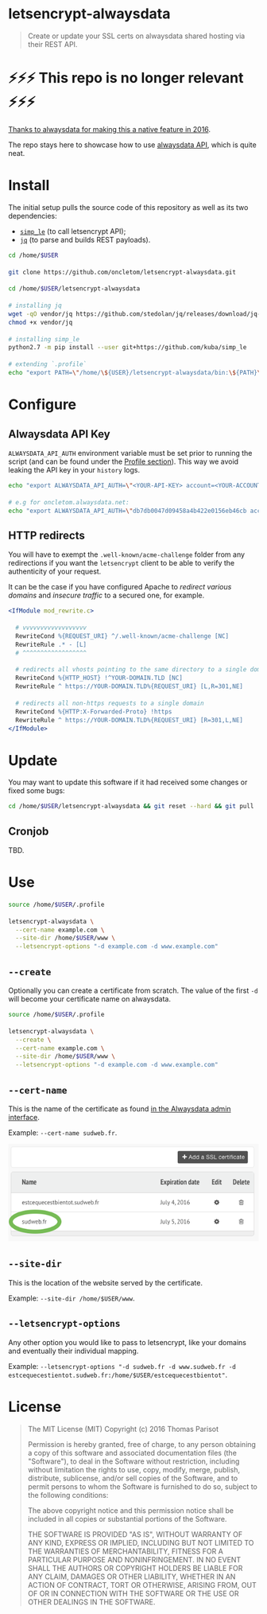 # letsencrypt-alwaysdata

> Create or update your SSL certs on alwaysdata shared hosting via their REST API.

# ⚡️⚡️⚡️ This repo is no longer relevant ⚡️⚡️⚡️

[Thanks to alwaysdata for making this a native feature in 2016](https://blog.alwaysdata.com/2016/11/28/https-native-support-for-lets-encrypt/).

The repo stays here to showcase how to use [alwaysdata API](https://help.alwaysdata.com/api/), which is quite neat.

# Install

The initial setup pulls the source code of this repository as well as its two dependencies:

- [`simp_le`](https://github.com/kuba/simp_le) (to call letsencrypt API);
- [`jq`](https://stedolan.github.io/jq/) (to parse and builds REST payloads).

```bash
cd /home/$USER

git clone https://github.com/oncletom/letsencrypt-alwaysdata.git

cd /home/$USER/letsencrypt-alwaysdata

# installing jq
wget -qO vendor/jq https://github.com/stedolan/jq/releases/download/jq-1.5/jq-linux64
chmod +x vendor/jq

# installing simp_le
python2.7 -m pip install --user git+https://github.com/kuba/simp_le

# extending `.profile`
echo "export PATH=\"/home/\${USER}/letsencrypt-alwaysdata/bin:\${PATH}\"" >> /home/$USER/.profile
```

# Configure

## Alwaysdata API Key

`ALWAYSDATA_API_AUTH` environment variable must be set prior to running the script (and can be found under the [Profile section](https://admin.alwaysdata.com/admin/details/)). This way we avoid leaking the API key in your `history` logs.

```bash
echo "export ALWAYSDATA_API_AUTH=\"<YOUR-API-KEY> account=<YOUR-ACCOUNT>:\"" >> /home/$USER/.profile

# e.g for oncletom.alwaysdata.net:
echo "export ALWAYSDATA_API_AUTH=\"db7db0047d09458a4b422e0156eb46cb account=oncletom:\"" >> /home/$USER/.profile
```

## HTTP redirects

You will have to exempt the `.well-known/acme-challenge` folder from any redirections
if you want the `letsencrypt` client to be able to verify the authenticity of your request.

It can be the case if you have configured Apache to *redirect various domains* and *insecure traffic*
to a secured one, for example.

```apache
<IfModule mod_rewrite.c>

  # vvvvvvvvvvvvvvvvvv
  RewriteCond %{REQUEST_URI} ^/.well-known/acme-challenge [NC]
  RewriteRule .* - [L]
  # ^^^^^^^^^^^^^^^^^^

  # redirects all vhosts pointing to the same directory to a single domain
  RewriteCond %{HTTP_HOST} !^YOUR-DOMAIN.TLD [NC]
  RewriteRule ^ https://YOUR-DOMAIN.TLD%{REQUEST_URI} [L,R=301,NE]

  # redirects all non-https requests to a single domain
  RewriteCond %{HTTP:X-Forwarded-Proto} !https
  RewriteRule ^ https://YOUR-DOMAIN.TLD%{REQUEST_URI} [R=301,L,NE]
</IfModule>
```

# Update

You may want to update this software if it had received some changes or fixed some bugs:

```bash
cd /home/$USER/letsencrypt-alwaysdata && git reset --hard && git pull
```

## Cronjob

TBD.

# Use

```bash
source /home/$USER/.profile

letsencrypt-alwaysdata \
  --cert-name example.com \
  --site-dir /home/$USER/www \
  --letsencrypt-options "-d example.com -d www.example.com"
```

## `--create`

Optionally you can create a certificate from scratch. The value of the first `-d` will become your certificate name on alwaysdata.

```bash
source /home/$USER/.profile

letsencrypt-alwaysdata \
  --create \
  --cert-name example.com \
  --site-dir /home/$USER/www \
  --letsencrypt-options "-d example.com -d www.example.com"
```

## `--cert-name`

This is the name of the certificate as found [in the Alwaysdata admin interface](https://admin.alwaysdata.com/ssl/).

Example: `--cert-name sudweb.fr`.

![](alwaysdata-certificate-admin.png)

## `--site-dir`

This is the location of the website served by the certificate.

Example: `--site-dir /home/$USER/www`.

## `--letsencrypt-options`

Any other option you would like to pass to letsencrypt, like your domains and eventually their individual mapping.

Example: `--letsencrypt-options "-d sudweb.fr -d www.sudweb.fr -d estcequecestientot.sudweb.fr:/home/$USER/estcequecestbientot"`.

# License

> The MIT License (MIT)
> Copyright (c) 2016 Thomas Parisot
>
> Permission is hereby granted, free of charge, to any person obtaining a copy of this software and associated documentation files (the "Software"), to deal in the Software without restriction, including without limitation the rights to use, copy, modify, merge, publish, distribute, sublicense, and/or sell copies of the Software, and to permit persons to whom the Software is furnished to do so, subject to the following conditions:
>
> The above copyright notice and this permission notice shall be included in all copies or substantial portions of the Software.
>
> THE SOFTWARE IS PROVIDED "AS IS", WITHOUT WARRANTY OF ANY KIND, EXPRESS OR IMPLIED, INCLUDING BUT NOT LIMITED TO THE WARRANTIES OF MERCHANTABILITY, FITNESS FOR A PARTICULAR PURPOSE AND NONINFRINGEMENT. IN NO EVENT SHALL THE AUTHORS OR COPYRIGHT HOLDERS BE LIABLE FOR ANY CLAIM, DAMAGES OR OTHER LIABILITY, WHETHER IN AN ACTION OF CONTRACT, TORT OR OTHERWISE, ARISING FROM, OUT OF OR IN CONNECTION WITH THE SOFTWARE OR THE USE OR OTHER DEALINGS IN THE SOFTWARE.
